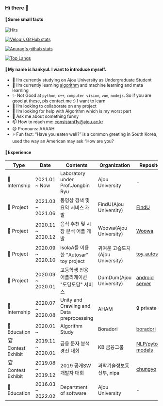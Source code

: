 ### Hi there 👋  

#### 🍿Some small facts

![Hits](https://hits.seeyoufarm.com/api/count/incr/badge.svg?url=https%3A%2F%2Fgithub.com%2Fhankyul2&count_bg=%2379C83D&title_bg=%23555555&icon=&icon_color=%23E7E7E7&title=hits&edge_flat=false)

[![Velog's GitHub stats](https://velog-readme-stats.vercel.app/api/badge?name=hankyul2)](https://velog.io/@hankyul2) 


[![Anurag's github stats](https://github-readme-stats.vercel.app/api?username=hankyul2&count_private=true&show_icons=true&theme=radical)](https://github.com/anuraghazra/github-readme-stats)


[![Top Langs](https://github-readme-stats.vercel.app/api/top-langs/?username=hankyul2&layout=compact&theme=radical)](https://github.com/anuraghazra/github-readme-stats)

#### 🍕My name is hankyul. I want to introduce myself.

- 🔭 I’m currently studying on Ajou University as Undergraduate Student
- 🌱 I’m currently learning [algorithm](https://www.amazon.com/Introduction-Algorithms-3rd-MIT-Press/dp/0262033844) and machine learning and meta learning
- ✨ Not Good at `python`, `c++`, `computer vision`, `vue`, `nodejs`. So if you are good at these, pls contact me :) I want to learn 
- 👯 I’m looking to collaborate on any project
- 🤔 I’m looking for help with Algorithm which is my worst part
- 💬 Ask me about something funny
- 📫 How to reach me: consistant1y@ajou.ac.kr
- 😄 Pronouns: AAAAH
- ⚡ Fun fact: “Have you eaten well?” is a common greeting in South Korea, used the way an American may ask “How are you?

#### 🍙Experience

| Type              | Date              | Contents                                     | Organization                     | Repository                                                   |
| ----------------- | ----------------- | -------------------------------------------- | -------------------------------- | ------------------------------------------------------------ |
| 🏢 Internship      | 2021.01 ~ Now     | Laboratory under Prof.Jongbin Ryu            | Ajou University                  | -                                                            |
| 🎡 Project         | 2021.03 ~ 2021.06 | 동영상 검색 및 요약 서비스 개발             | FindU(Ajou University)           | [FindU](https://github.com/SWCapstone2021/WebPage) |
| 🎡 Project         | 2020.11 ~ 2020.12 | 음식 추천 및 시장 분석 어플 개발             | Woowa(Ajou University)           | [Woowa](https://github.com/hankyul-needs-girfriends/woowa-android-main-) |
| 🎡 Project         | 2020.09 ~ 2020.10 | IsolaA를 이용한 "Autosar" toy project        | 귀여운 고슴도치(Ajou University) | [toy_autosar](https://github.com/hankyul2/toy_autosar)       |
| 🎡 Project         | 2020.09 ~ 2020.01 | 고등학생 전용 어플리케이션 "도담도담" 서비스 | DumDum(Ajou University)          | [android](https://github.com/Algostu/dodam-android) [server](https://github.com/Algostu/dodam-appserver) |
| 🏢 Internship      | 2020.07 ~ 2020.08 | Unity and Crawling and Data preprocessing    | AHAM                             | 🔒 private                                                    |
| 🏫 Education       | 2020.01 ~         | Algorithm Study                              | Boradori                         | [boradori](https://github.com/Algostu/boradori)              |
| 🏆 Contest Exhibit | 2019.11 ~ 2020.01 | 금융 문자 분석 경진 대회                     | KB 금융그룹                      | [NLP/pytorch-models](https://github.com/Rhcsky/Rhcsky/tree/master/ML/Deep_Learning/NLP/pytorch-models) |
| 🏆 Contest Exhibit | 2019.08 ~ 2019.12 | 2019 공개SW 개발자 대회                      | 과학기술정보통신부, nipa         | [chungyo](https://github.com/hankyul2/chungyo)               |
| 🏫 Education       | 2016.03 ~ 2022.02 | Department of software                       | Ajou University                  | -                                                            |


